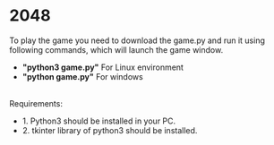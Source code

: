 # 2048
<p style="text-align: left;">
         To play the game you need to download the game.py and run it using following commands, which will launch the game window.
<ul>
<li> <b>"python3 game.py"</b> For Linux environment</li>
<li> <b>"python game.py"</b> For windows<br><br></li>
</ul>
         
Requirements:
<ul>
<li>1. Python3 should be installed in your PC.</li>
<li>2. tkinter library of python3 should be installed.</li>
</ul>
</p>
